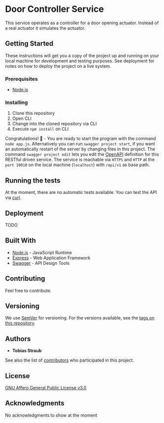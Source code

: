 # Door Controller Service

This service operates as a controller for a door opening actuator. Instead of a real actuator it simulates the actuator.

## Getting Started

These instructions will get you a copy of the project up and running on your local machine for development and testing purposes. See deployment for notes on how to deploy the project on a live system.

### Prerequisites

* [Node.js](https://nodejs.org/en/download/)

### Installing

1. Clone this repository
1. Open CLI
2. Change into the cloned repository via CLI
3. Execute `npm install` on CLI

Congratulations! :tada: - You are ready to start the program with the command `node app.js`. Alternatively you can run `swagger project start`, if you want an automatically restart of the server by changing files in this project. The command `swagger project edit` lets you edit the [OpenAPI](https://github.com/OAI/OpenAPI-Specification/blob/master/versions/2.0.md) definition for this RESTful driven service. The service is reachable via `HTTPS` and `HTTP` at the `port 10010` on the local machine (`localhost`) with `/api/v1` as base path.

## Running the tests

At the moment, there are no automatic tests available. You can test the API via [curl](https://curl.haxx.se/).

## Deployment

TODO

## Built With

* [Node.js](https://rometools.github.io/rome/) - JavaScript Runtime
* [Express](https://expressjs.com/) - Web Application Framework
* [Swagger](https://swagger.io/) - API Design Tools

## Contributing

Feel free to contribute.

## Versioning

We use [SemVer](http://semver.org/) for versioning. For the versions available, see the [tags on this repository](https://github.com/DACftIoT/doorController/tags).

## Authors

* **Tobias Straub**

See also the list of [contributors](https://github.com/DACftIoT/doorController/contributors) who participated in this project.

## License

[GNU Affero General Public License v3.0](https://github.com/DAC4IoT/doorController/blob/master/LICENSE)

## Acknowledgments

No acknowledgments to show at the moment
